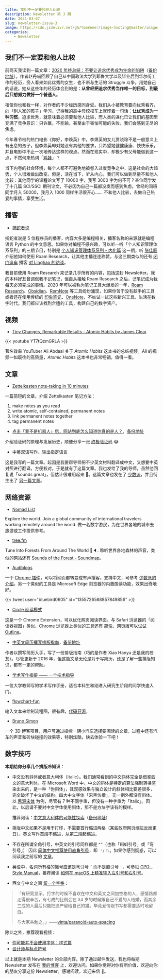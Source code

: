 ```yaml
---
title: 我们不一定要和他人比较
description: Newsletter 第 3 期
date: 2021-03-07
slug: newsletter-issue-3
image: https://cdn.jsdelivr.net/gh/TomBener/image-hosting@master/images/newsletter-3-cover.png
categories:
    - Newsletter
---
```



## 我们不一定要和他人比较

前两天我读到一篇文章：[​2020 年终总结：不要让追求优秀成为生命的陷阱](https://mp.weixin.qq.com/s/uuxaSVSnKlTuo1IfXVwACg)（[备份地址](https://ipfs.io/ipfs/QmR2ZGK43P63ZM4erk2pess1oR2bJpeJzC4GrXTFXxSKCn)）。作者赵丹喵回顾了自己从中国政法大学到耶鲁大学以及毕业后到华尔街工作的经历，旁人看来如此优秀的女生，也不断与生活的 Struggle 斗争。用她自己的话说，她从这些年的经历体会到的是：**从曾经把追求优秀当作唯一的目标，到最后只想努力做好一个普通人**。

相信你也和我一样，对作者的不少经历感同身受。我们从小被教育要向优秀看齐，向「别人家的孩子」学习，记得我的高中母校校车上就印着一句话：**让优秀成为一种习惯**。追求优秀，就意味着必须要和他人比较，而人类的进化已让我们的基因里充满了竞争意识：只许赢，不能输，甚至由于害怕可能的失败，我们会感到无尽的焦虑。

今年春节档的热门电影《你好，李焕英》中，李焕英的女儿贾晓玲不是一般意义上有出息的孩子，但李焕英却对她没有其他的要求，只希望她健健康康、快快乐乐，并且电影中不止一次地传达这样的观点。然而在现实中，却极少有父母能做到这一点，不然何来热词「[鸡娃](https://www.stovol.club/034)」？

当下内卷的社会环境，每个人都不可避免地被卷入过度竞争之中，这是社会的大趋势，个人很难做出改变。但是，活在当下，听从内心，我们可以做到尽量不和他人比较：其他同学的课程论文写了 10000 字，我写 3000 字为何不可？某位同学发了十几篇 SCI/SSCI 期刊论文，不必因为自己一篇都没发而感到焦虑。曾经的同班同学月入 50000，我月入 1000 同样生活很开心…… 不和他人比较，去做自己热爱的事情，享受生活。

## 播客

- [捕蛇者说](https://pythonhunter.org)

捕蛇者说是 5 位程序员的播客，内容大多是编程相关，播客名称的来源就是编程语言 Python 的中文意思。如果你对编程不感兴趣，可以听一听「个人知识管理体系系列」的三期节目，特别是 [个人知识管理体系系列 - 内化篇](https://pythonhunter.org/episodes/ep24) 这一期，听 [张佳圆](https://twitter.com/tisoga) 介绍他如何使用 Roam Research，让其他主播连连称赞。与这三期类似的还有 [闭门造车](https://gulugulufm.github.io) 播客 [对 Linghao 的访谈](https://gulugulufm.github.io/podcasts/8/)。

我目前使用 Roam Research 来记录几乎所有的内容，包括这封 Newsletter。我的本科好友曾调侃我不记笔记，但自从接触 Roam Research 之后，记笔记成为我每天必须完成的事情。2020 年可以被称为笔记工具大爆发的一年，[Roam Research](https://roamresearch.com)、[Obsidian](https://obsidian.md)、[RemNote](https://www.remnote.io) 等工具纷纷涌现，如果你苦于没有趁手的工具或者还在使用传统的 [印象笔记](https://www.yinxiang.com/)、[OneNote](https://www.onenote.com/)，不妨试一试这些新兴工具。生活在数字时代，我们都应该找到合适的工具，构建自己的数字资产。

## 视频

- [Tiny Changes, Remarkable Results - Atomic Habits by James Clear](https://youtu.be/YT7tQzmGRLA)

{{< youtube YT7tQzmGRLA >}}

著名效率 YouTuber Ali Abdaal 关于 _Atomic Habits_ 这本书的总结视频。Ali 的视频一如既往的高质量，_Atomic Habits_ 这本书也非常畅销，值得一看。

## 文章

- [Zettelkasten note-taking in 10 minutes](https://blog.viktomas.com/posts/slip-box/)

一篇简短的文章，介绍 Zettelkasten 笔记方法：

1. make notes as you read
2. write atomic, self-contained, permanent notes
3. link permanent notes together
4. tag permanent notes

- [点击「我不是机器人」后，网站到底怎么知道你真的是人？](https://mp.weixin.qq.com/s/N_f7jp4TlIozxGR-mYHEhg)，[备份地址](https://ipfs.io/ipfs/QmdHddePNZLpD8mbwkdkEjLdSM3GAbsoMhLFi6wPurhibt)

介绍验证码的原理与发展历史，顺便分享一张 [终极验证码](https://mastodon.gougere.fr/@PierreCol/105249097992224727) 😂

- [中英双语写作，输出指定语言](https://blog.retompi.com/post/input-bilingual-output-either-en-or-cn/)

这是我写的一篇文章。起因是我要帮导师把不少英文材料翻译成中文，又想要中英对照进行翻译，方便校对，于是就有了这篇文章。我也发给了我的导师，虽然他回复说「sounds great」，但估计很难用起来 🌚️。这篇文章也发在了 [少数派](https://sspai.com/post/65305)，并且衍生出了 [另一篇文章](https://blog.retompi.com/post/the-network-was-hijacked-by-disqus/)。

## 网络资源

- [Nomad List](https://nomadlist.com)

Explore the world. Join a global community of international travelers working remotely around the world. 做一名数字游民，为在世界各地的城市去旅游或工作提供参考。

- [tree.fm](https://www.tree.fm)

Tune Into Forests From Around The World 🌳🔈. 聆听世界各地森林的声音，类似的网站还有 [Sounds of the Forest - Soundmap](https://timberfestival.org.uk/soundsoftheforest-soundmap/)。

- [Audiblogs](https://audiblogs.com)

一个 [Chrome 插件](https://chrome.google.com/webstore/detail/send-as-podcast/fblchjbbkkaoobkhhbloehgkpdlomido)，可以将网页都转变成有声播客，支持中文，可参考 [少数派的介绍](https://sspai.com/post/65179)。另一个类似的工具是 Microsoft Edge 浏览器的内置朗读功能，效果出奇地好。

{{< tweet user="bluebird0605" id="1355726568857849856" >}}

- [Circle 阅读模式](https://ranhe.xyz/circle/)

这是一个 Chrome Extension，可以优化网页阅读界面。与 Safari 浏览器的「阅读器视图」类似，Chrome 浏览器上类似的工具还有 [简悦](http://ksria.com/simpread/)，网页版可以试试 [Outline](https://outline.com/)。

- [中英文简历撰写排版指南](https://ppresume.com/notes/guide-zh.html)，[备份地址](https://ipfs.io/ipfs/QmZrGeKngj8JABzdKL9XqrQRtw7qjwfaf73neDPGSp1xuz)

作者以撰写简历入手，写了一份排版指南（巧的是作者 Xiao Hanyu 还是我的校友）。尽管更新于 2016 年，但这篇文章无论是对于写简历，还是了解一些排版知识，都有一定的帮助。

- [学术写作指要 —— 一个技术指导](https://chriszheng.science/essentials-of-academic-writing/)

一位大学教师写的学术写作手册，适合本科生和刚进入研究生阶段的同学快速入门。

- [flowchart-fun](https://flowchart.fun)

输入文本来绘制流程图，很有趣，[代码开源](https://github.com/tone-row/flowchart-fun)。

- [Bruno Simon](https://bruno-simon.com)

一个 3D 博客项目，用户可通过操控一辆小汽车选择要阅读的文章，过程中还有汽车的声音和砖块碰撞的效果等，特别炫酷，快去体验一下吧！

## 数字技巧

**本期给你分享几个排版冷知识**：

- 中文没有斜体或者意大利体（Italic）。我们通常看到的中文斜体完全是借鉴西文的意大利体，在 Microsoft Word 中，中文的斜体是特定的算法强制转换渲染出来的，是一种「伪斜体」，其观感效果与独立设计的斜体相比要差很多，完全破坏了中文的结构。四大中文字体「宋黑仿楷」，无一例外都没有斜体。以 [思源宋体](https://source.typekit.com/source-han-serif/cn/) 为例，尽管有 7 种不同字重，但没有一种字重为「Italic」。因此，以后请不要对中文字体使用斜体，那不是方块字该有的模样。

    推荐阅读：[中文意大利体的可能性探索](https://zhuanlan.zhihu.com/p/100570139)（[备份地址](https://telegra.ph/中文意大利体的可能性探索-02-27)）

- 排版中文如果不是用于打印，不需要首行缩进两格（某些政府网页缩进反而更丑）。英文写作首段不缩进，从第二段起缩进。

- 不存在所谓全角引号，中英文的引号同样都是 `“”`（也称「蝌蚪引号」或「弯引号」） 因此 [简体中文推荐使用直角引号](https://github.com/sparanoid/chinese-copywriting-guidelines/blob/master/README.zh-CN.md#简体中文使用直角引号)，即 `「」『』`。如果你感到疑惑，可以阅读我之前写的 [文章](https://sspai.com/post/64842)。

- 英语中，名词所有格的撇号应该是弯引号 `’` 而不是直引号 `'`，可参见 [GPO - Style Manual](https://www.govinfo.gov/content/pkg/GPO-STYLEMANUAL-2016/pdf/GPO-STYLEMANUAL-2016.pdf)，推荐阅读 [如何在 macOS 上精准输入左引号和右引号](https://sspai.com/post/38342)。

- 西文与中文之间 [留一个空格](https://github.com/sparanoid/chinese-copywriting-guidelines/blob/master/README.zh-CN.md#空格)：

> 「有研究显示，打字的时候不喜欢在中文和英文之间加空格的人，感情路都走得很辛苦，有七成的比例会在 34 岁的时候跟自己不爱的人结婚，而其余三成的人最后只能把遗产留给自己的猫。毕竟爱情跟书写都需要适时地留白。
>
> 与大家共勉之。」——[vinta/paranoid-auto-spacing](https://github.com/vinta/pangu.js)

除此之外，推荐观看视频：

- [你可能并不会使用字体：样式篇](https://www.bilibili.com/video/BV1xV411v7M2)
- [设计师与标点符号](https://www.bilibili.com/video/BV1AX4y1u7Ag)

以上就是本期 Newsletter 的全部内容。除了通过邮件发送，我也将每期 Newsletter 发布在 [我的博客](https://blog.retompi.com) 上，欢迎访问。如果你觉得对你有所价值，欢迎向你的朋友分享这份 Newsletter。感谢阅读，欢迎来信 📧️。

